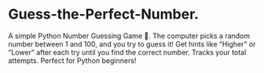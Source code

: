 # Guess-the-Perfect-Number.
A simple Python Number Guessing Game 🎯. The computer picks a random number between 1 and 100, and you try to guess it! Get hints like “Higher” or “Lower” after each try until you find the correct number. Tracks your total attempts. Perfect for Python beginners!
